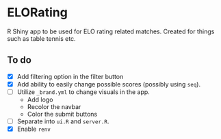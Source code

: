 # ELORating
R Shiny app to be used for ELO rating related matches. Created for things such as table tennis etc.


## To do
- [x] Add filtering option in the filter button
- [x] Add ability to easily change possible scores (possibly using `seq`).
- [ ] Utilize `_brand.yml` to change visuals in the app.
  - Add logo
  - Recolor the navbar
  - Color the submit buttons
- [ ] Separate into `ui.R` and `server.R`.
- [x] Enable `renv`